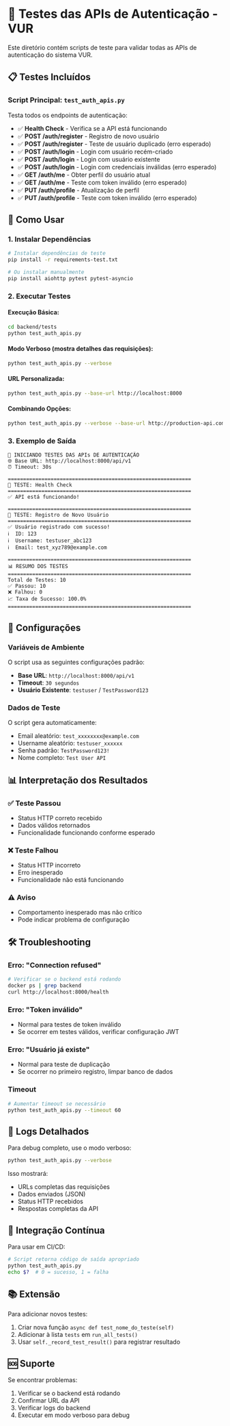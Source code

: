 # 🧪 Testes das APIs de Autenticação - VUR

Este diretório contém scripts de teste para validar todas as APIs de autenticação do sistema VUR.

## 📋 Testes Incluídos

### **Script Principal: `test_auth_apis.py`**

Testa todos os endpoints de autenticação:

- ✅ **Health Check** - Verifica se a API está funcionando
- ✅ **POST /auth/register** - Registro de novo usuário
- ✅ **POST /auth/register** - Teste de usuário duplicado (erro esperado)
- ✅ **POST /auth/login** - Login com usuário recém-criado
- ✅ **POST /auth/login** - Login com usuário existente
- ✅ **POST /auth/login** - Login com credenciais inválidas (erro esperado)
- ✅ **GET /auth/me** - Obter perfil do usuário atual
- ✅ **GET /auth/me** - Teste com token inválido (erro esperado)
- ✅ **PUT /auth/profile** - Atualização de perfil
- ✅ **PUT /auth/profile** - Teste com token inválido (erro esperado)

## 🚀 Como Usar

### **1. Instalar Dependências**

```bash
# Instalar dependências de teste
pip install -r requirements-test.txt

# Ou instalar manualmente
pip install aiohttp pytest pytest-asyncio
```

### **2. Executar Testes**

#### **Execução Básica:**
```bash
cd backend/tests
python test_auth_apis.py
```

#### **Modo Verboso (mostra detalhes das requisições):**
```bash
python test_auth_apis.py --verbose
```

#### **URL Personalizada:**
```bash
python test_auth_apis.py --base-url http://localhost:8000
```

#### **Combinando Opções:**
```bash
python test_auth_apis.py --verbose --base-url http://production-api.com
```

### **3. Exemplo de Saída**

```
🚀 INICIANDO TESTES DAS APIs DE AUTENTICAÇÃO
🌐 Base URL: http://localhost:8000/api/v1
⏰ Timeout: 30s

============================================================
🧪 TESTE: Health Check
============================================================
✅ API está funcionando!

============================================================
🧪 TESTE: Registro de Novo Usuário
============================================================
✅ Usuário registrado com sucesso!
ℹ️  ID: 123
ℹ️  Username: testuser_abc123
ℹ️  Email: test_xyz789@example.com

============================================================
📊 RESUMO DOS TESTES
============================================================
Total de Testes: 10
✅ Passou: 10
❌ Falhou: 0
📈 Taxa de Sucesso: 100.0%
============================================================
```

## 🔧 Configurações

### **Variáveis de Ambiente**

O script usa as seguintes configurações padrão:

- **Base URL**: `http://localhost:8000/api/v1`
- **Timeout**: `30 segundos`
- **Usuário Existente**: `testuser` / `TestPassword123`

### **Dados de Teste**

O script gera automaticamente:
- Email aleatório: `test_xxxxxxxx@example.com`
- Username aleatório: `testuser_xxxxxx`
- Senha padrão: `TestPassword123!`
- Nome completo: `Test User API`

## 📊 Interpretação dos Resultados

### **✅ Teste Passou**
- Status HTTP correto recebido
- Dados válidos retornados
- Funcionalidade funcionando conforme esperado

### **❌ Teste Falhou**
- Status HTTP incorreto
- Erro inesperado
- Funcionalidade não está funcionando

### **⚠️ Aviso**
- Comportamento inesperado mas não crítico
- Pode indicar problema de configuração

## 🛠️ Troubleshooting

### **Erro: "Connection refused"**
```bash
# Verificar se o backend está rodando
docker ps | grep backend
curl http://localhost:8000/health
```

### **Erro: "Token inválido"**
- Normal para testes de token inválido
- Se ocorrer em testes válidos, verificar configuração JWT

### **Erro: "Usuário já existe"**
- Normal para teste de duplicação
- Se ocorrer no primeiro registro, limpar banco de dados

### **Timeout**
```bash
# Aumentar timeout se necessário
python test_auth_apis.py --timeout 60
```

## 📝 Logs Detalhados

Para debug completo, use o modo verboso:

```bash
python test_auth_apis.py --verbose
```

Isso mostrará:
- URLs completas das requisições
- Dados enviados (JSON)
- Status HTTP recebidos
- Respostas completas da API

## 🔄 Integração Contínua

Para usar em CI/CD:

```bash
# Script retorna código de saída apropriado
python test_auth_apis.py
echo $?  # 0 = sucesso, 1 = falha
```

## 📚 Extensão

Para adicionar novos testes:

1. Criar nova função `async def test_nome_do_teste(self)`
2. Adicionar à lista `tests` em `run_all_tests()`
3. Usar `self._record_test_result()` para registrar resultado

## 🆘 Suporte

Se encontrar problemas:

1. Verificar se o backend está rodando
2. Confirmar URL da API
3. Verificar logs do backend
4. Executar em modo verboso para debug 